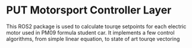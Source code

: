 # PUT Motorsport Controller Layer
This ROS2 package is used to calculate tourqe setpoints for each electric motor used in PM09 formula student car. It implements a few control algorithms, from simple linear equation, to state of art tourqe vectoring
